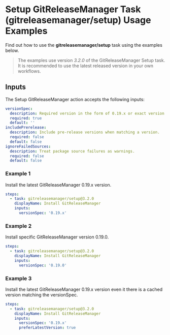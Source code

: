 # Setup GitReleaseManager Task (gitreleasemanager/setup) Usage Examples

Find out how to use the **gitreleasemanager/setup** task using the examples below.

> The examples use version _3.2.0_ of the GitReleaseManager Setup task.  It is recommended to use the latest released version in your own workflows.

## Inputs

The Setup GitReleaseManager action accepts the following inputs:

```yaml
versionSpec:
  description: Required version in the form of 0.19.x or exact version like 0.19.0.
  required: true
  default: ''
includePrerelease:
  description: Include pre-release versions when matching a version.
  required: false
  default: false
ignoreFailedSources:
  description: Treat package source failures as warnings.
  required: false
  default: false
```

### Example 1

Install the latest GitReleaseManager 0.19.x version.

```yaml
steps:
  - task: gitreleasemanager/setup@3.2.0
    displayName: Install GitReleaseManager
    inputs:
      versionSpec: '0.19.x'
```

### Example 2

Install specific GitReleaseManager version 0.19.0.

```yaml
steps:
  - task: gitreleasemanager/setup@3.2.0
    displayName: Install GitReleaseManager
    inputs:
      versionSpec: '0.19.0'
```

### Example 3

Install the latest GitReleaseManager 0.19.x version even it there is a cached version matching the versionSpec.

```yaml
steps:
  - task: gitreleasemanager/setup@3.2.0
    displayName: Install GitReleaseManager
    inputs:
      versionSpec: '0.19.x'
      preferLatestVersion: true
```
